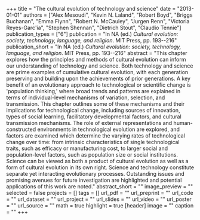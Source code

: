 +++
title = "The cultural evolution of technology and science"
date = "2013-01-01"
authors = ["Alex Mesoudi", "Kevin N. Laland", "Robert Boyd", "Briggs Buchanan", "Emma Flynn", "Robert N. McCauley", "Jurgen Renn", "Victoria Reyes-Garc\'ia", "Stephen Shennan", "Dietrich Stout", "Claudio Tennie"]
publication_types = ["6"]
publication = "In NA (ed.) _Cultural evolution: society, technology, language, and religion_. MIT Press, pp. 193--216"
publication_short = "In NA (ed.) _Cultural evolution: society, technology, language, and religion_. MIT Press, pp. 193--216"
abstract = "This chapter explores how the principles and methods of cultural evolution can inform our understanding of technology and science. Both technology and science are prime examples of cumulative cultural evolution, with each generation preserving and building upon the achievements of prior generations. A key benefit of an evolutionary approach to technological or scientific change is 'population thinking,' where broad trends and patterns are explained in terms of individual-level mechanisms of variation, selection, and transmission. This chapter outlines some of these mechanisms and their implications for technological change, including sources of innovation, types of social learning, facilitatory developmental factors, and cultural transmission mechanisms. The role of external representations and human-constructed environments in technological evolution are explored, and factors are examined which determine the varying rates of technological change over time: from intrinsic characteristics of single technological traits, such as efficacy or manufacturing cost, to larger social and population-level factors, such as population size or social institutions. Science can be viewed as both a product of cultural evolution as well as a form of cultural evolution in its own right. Science and technology constitute separate yet interacting evolutionary processes. Outstanding issues and promising avenues for future investigation are highlighted and potential applications of this work are noted."
abstract_short = ""
image_preview = ""
selected = false
projects = []
tags = []
url_pdf = ""
url_preprint = ""
url_code = ""
url_dataset = ""
url_project = ""
url_slides = ""
url_video = ""
url_poster = ""
url_source = ""
math = true
highlight = true
[header]
image = ""
caption = ""
+++
